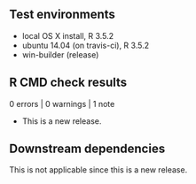## Test environments
* local OS X install, R 3.5.2
* ubuntu 14.04 (on travis-ci), R 3.5.2
* win-builder (release)

## R CMD check results

0 errors | 0 warnings | 1 note

* This is a new release.

## Downstream dependencies

This is not applicable since this is a new release.
